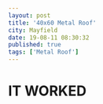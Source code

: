 ```yaml
---
layout: post
title: '40x60 Metal Roof'
city: Mayfield
date: 19-08-11 08:30:32
published: true
tags: ['Metal Roof']
---
```


<h1>IT WORKED</h1>
<!--
<div id="project_desc" style="float: center;">
  <img src="https://jlroofs.github.io/assets/projects/Mayfield-08-19/IMG_20190809_124149.jpg" alt="post_frame_building" width="300px" height="250px"/>
</div>
-->
